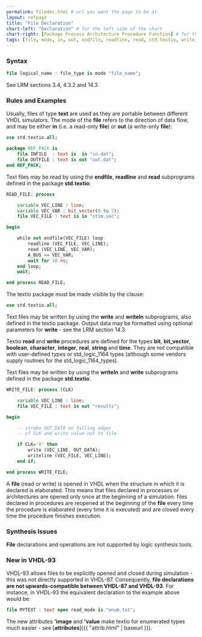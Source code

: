 ```yaml
---
permalink: filedec.html # url you want the page to be at
layout: refpage
title: "File Declaration"
chart-left: "Declaration" # for the left side of the chart
chart-right: [Package Process Architecture Procedure Function] # for the right side of the chart
tags: [file, mode, in, out, endfile, readline, read, std.textio, write, writeln, bit, bit_vector, boolean, character, integer, real, string, time, "'image", "'value"]
---
```




<h3 class="text-hr"><span>Syntax</span></h3>

<!-- include the vhdl tag to highlight as vhdl -->
```vhdl
file logical_name : file_type is mode "file_name";
```
See LRM sections 3.4, 4.3.2 and 14.3

<h3 class="text-hr"><span>Rules and Examples</span></h3>

Usually, files of type __text__ are used as they are portable between different VHDL simulators. The mode of the __file__ refers to the direction of data flow, and may be either __in__ (i.e. a read-only __file__) or __out__ (a write-only __file__):
```vhdl
use std.textio.all;

package REF_PACK is
    file INFILE  : text is  in "in.dat";
    file OUTFILE : text is out "out.dat";
end REF_PACK;
```

Text files may be read by using the __endfile__, __readline__ and __read__ subprograms defined in the package __std.textio__:
```vhdl
READ_FILE: process

    variable VEC_LINE : line;
    variable VEC_VAR : bit_vector(0 to 7);
    file VEC_FILE : text is in "stim.vec";

begin

    while not endfile(VEC_FILE) loop
        readline (VEC_FILE, VEC_LINE);
        read (VEC_LINE, VEC_VAR);
        A_BUS <= VEC_VAR;
        wait for 10 ns;
    end loop;
    wait;

end process READ_FILE;
```

The textio package must be made visible by the clause:
```vhdl
use std.textio.all;
```

Text files may be written by using the __write__ and __writeln__ subprograms, also defined in the textio package. Output data may be formatted using optional parameters for __write__ - see the LRM section 14.3.

Textio __read__ and __write__ procedures are defined for the types __bit__, __bit_vector__, __boolean__, __character__, __integer__, __real__, __string__ and __time__. They are not compatible with user-defined types or std_logic_1164 types (although some vendors supply routines for the std_logic_1164_types).

Text files may be written by using the __writeln__ and __write__ subprograms defined in the package __std.textio__:
```vhdl
WRITE_FILE: process (CLK)

    variable VEC_LINE : line;
    file VEC_FILE : text is out "results";

begin

    -- strobe OUT_DATA on falling edges
    -- of CLK and write value out to file

    if CLK='0' then
        write (VEC_LINE, OUT_DATA);
        writeline (VEC_FILE, VEC_LINE);
    end if;

end process WRITE_FILE;
```

A __file__ (read or write) is opened in VHDL when the structure in which it is declared is elaborated. This means that files declared in processes or architectures are opened only once at the beginning of a simulation. files declared in procedures are reopened at the beginning of the __file__ every time the procedure is elaborated (every time it is executed) and are closed every time the procedure finishes execution.

<h3 class="text-hr"><span>Synthesis Issues</span></h3>

__File__ declarations and operations are not supported by logic synthesis tools.

<h3 class="text-hr"><span>New in VHDL-93</span></h3>

VHDL-93 allows files to be explicitly opened and closed during simulation - this was not directly supported in VHDL-87. Consequently, __file declarations are not upwards-compatible between VHDL-87 and VHDL-93__. For instance, in VHDL-93 the equivalent declaration to the example above would be:
```vhdl
file MYTEXT : text open read_mode is "enum.txt";
```


The new attributes __'image__ and __'value__ make textio for enumerated types much easier - see
[__attributes__]({{ "attrib.html" | baseurl }}).
